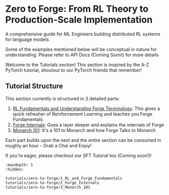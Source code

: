 # Zero to Forge: From RL Theory to Production-Scale Implementation

A comprehensive guide for ML Engineers building distributed RL systems for language models.

Some of the examples mentioned below will be conceptual in nature for understanding. Please refer to API Docs (Coming Soon!) for more details

Welcome to the Tutorials section! This section is inspired by the A-Z PyTorch tutorial, shoutout to our PyTorch friends that remember!

## Tutorial Structure

This section currently is structured in 3 detailed parts:

1. [RL Fundamentals and Understanding Forge Terminology](tutorials/zero-to-forge/1_RL_and_Forge_Fundamentals.html): This gives a quick refresher of Reinforcement Learning and teaches you Forge Fundamentals
2. [Forge Internals](tutorials/zero-to-forge/2_Forge_Internals.html): Goes a layer deeper and explains the internals of Forge
3. [Monarch 101](tutorials/zero-to-forge/3_Monarch_101.html): It's a 101 to Monarch and how Forge Talks to Monarch

Each part builds upon the next and the entire section can be consumed in roughly an hour - Grab a Chai and Enjoy!

If you're eager, please checkout our SFT Tutorial too (Coming soon!)!

```{toctree}
:maxdepth: 1
:hidden:

tutorials/zero-to-forge/1_RL_and_Forge_Fundamentals
tutorials/zero-to-forge/2_Forge_Internals
tutorials/zero-to-forge/3_Monarch_101
```
